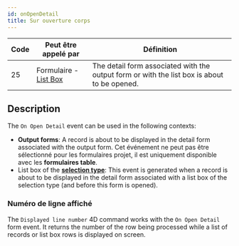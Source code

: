 ```yaml
---
id: onOpenDetail
title: Sur ouverture corps
---
```


| Code | Peut être appelé par                                     | Définition                                                                                  |
| ---- | -------------------------------------------------------- | ------------------------------------------------------------------------------------------- |
| 25   | Formulaire - [List Box](FormObjects/listbox_overview.md) | The detail form associated with the output form or with the list box is about to be opened. |


## Description

The `On Open Detail` event can be used in the following contexts:

- **Output forms**: A record is about to be displayed in the detail form associated with the output form. Cet événement ne peut pas être sélectionné pour les formulaires projet, il est uniquement disponible avec les **formulaires table**.
- List box of the [**selection type**](FormObjects/listbox_overview.md#selection-list-boxes): This event is generated when a record is about to be displayed in the detail form associated with a list box of the selection type (and before this form is opened).


### Numéro de ligne affiché

The `Displayed line number` 4D command works with the `On Open Detail` form event. It returns the number of the row being processed while a list of records or list box rows is displayed on screen.
